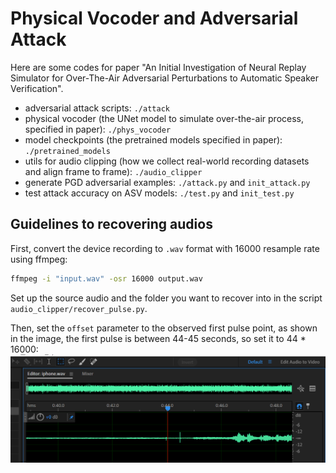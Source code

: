 # Physical Vocoder and Adversarial Attack
Here are some codes for paper "An Initial Investigation of Neural Replay Simulator for Over-The-Air Adversarial Perturbations to Automatic Speaker Verification".
- adversarial attack scripts: `./attack`
- physical vocoder (the UNet model to simulate over-the-air process, specified in paper): `./phys_vocoder`
- model checkpoints (the pretrained models specified in paper): `./pretrained_models`
- utils for audio clipping (how we collect real-world recording datasets and align frame to frame): `./audio_clipper`
- generate PGD adversarial examples: `./attack.py` and `init_attack.py`
- test attack accuracy on ASV models: `./test.py` and `init_test.py`

## Guidelines to recovering audios
First, convert the device recording to `.wav` format with 16000 resample rate using ffmpeg: 
```bash
ffmpeg -i "input.wav" -osr 16000 output.wav
```

Set up the source audio and the folder you want to recover into in the script `audio_clipper/recover_pulse.py`.


Then, set the `offset` parameter to the observed first pulse point, as shown in the image, the first pulse is between 44-45 seconds, so set it to 44 * 16000:
![Alt text](image.png)
